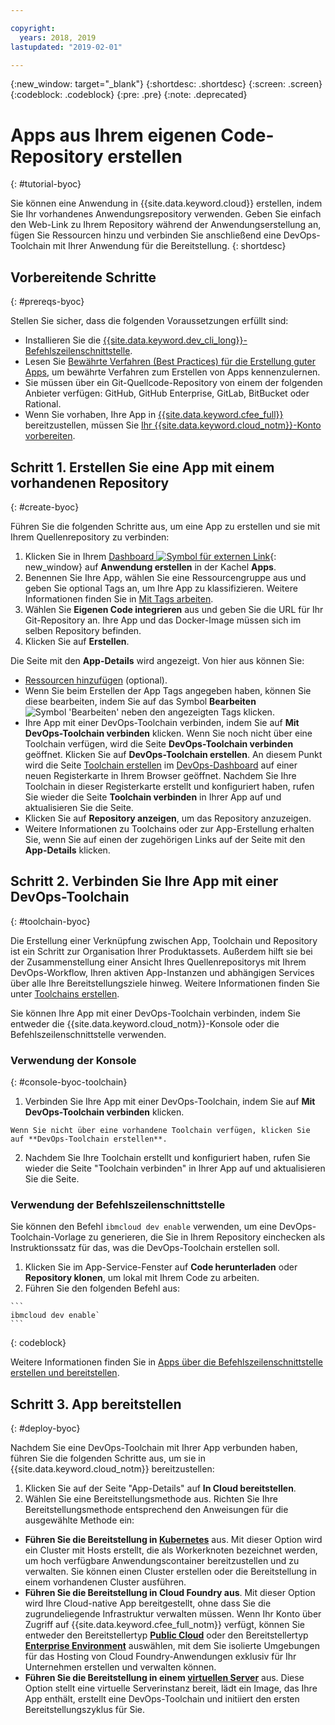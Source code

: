 ```yaml
---

copyright:
  years: 2018, 2019
lastupdated: "2019-02-01"

---
```


{:new_window: target="_blank"}
{:shortdesc: .shortdesc}
{:screen: .screen}
{:codeblock: .codeblock}
{:pre: .pre}
{:note: .deprecated}

# Apps aus Ihrem eigenen Code-Repository erstellen
{: #tutorial-byoc}

Sie können eine Anwendung in {{site.data.keyword.cloud}} erstellen, indem Sie Ihr vorhandenes Anwendungsrepository verwenden. Geben Sie einfach den Web-Link zu Ihrem Repository während der Anwendungserstellung an, fügen Sie Ressourcen hinzu und verbinden Sie anschließend eine DevOps-Toolchain mit Ihrer Anwendung für die Bereitstellung.
{: shortdesc}

## Vorbereitende Schritte
{: #prereqs-byoc}

Stellen Sie sicher, dass die folgenden Voraussetzungen erfüllt sind:

 * Installieren Sie die [{{site.data.keyword.dev_cli_long}}-Befehlszeilenschnittstelle](/docs/cli/index.html#overview).
 * Lesen Sie [Bewährte Verfahren (Best Practices) für die Erstellung guter Apps](/docs/apps/best-practice.html#best-practice), um bewährte Verfahren zum Erstellen von Apps kennenzulernen.
 * Sie müssen über ein Git-Quellcode-Repository von einem der folgenden Anbieter verfügen: GitHub, GitHub Enterprise, GitLab, BitBucket oder Rational.
 * Wenn Sie vorhaben, Ihre App in [{{site.data.keyword.cfee_full}}](/docs/cloud-foundry/index.html#about) bereitzustellen, müssen Sie [Ihr {{site.data.keyword.cloud_notm}}-Konto vorbereiten](/docs/cloud-foundry/prepare-account.html#prepare).

## Schritt 1. Erstellen Sie eine App mit einem vorhandenen Repository
{: #create-byoc}

Führen Sie die folgenden Schritte aus, um eine App zu erstellen und sie mit Ihrem Quellenrepository zu verbinden:

1. Klicken Sie in Ihrem [Dashboard ![Symbol für externen Link](../../icons/launch-glyph.svg "Symbol für externen Link")](https://{DomainName}){: new_window} auf **Anwendung erstellen** in der Kachel **Apps**.
2. Benennen Sie Ihre App, wählen Sie eine Ressourcengruppe aus und geben Sie optional Tags an, um Ihre App zu klassifizieren. Weitere Informationen finden Sie in [Mit Tags arbeiten](/docs/resources/tagging_resources.html#tag).
3. Wählen Sie **Eigenen Code integrieren** aus und geben Sie die URL für Ihr Git-Repository an. Ihre App und das Docker-Image müssen sich im selben Repository befinden.
4. Klicken Sie auf **Erstellen**.

Die Seite mit den **App-Details** wird angezeigt. Von hier aus können Sie:
* [Ressourcen hinzufügen](/docs/apps/reqnsi.html#add-resource) (optional).
* Wenn Sie beim Erstellen der App Tags angegeben haben, können Sie diese bearbeiten, indem Sie auf das Symbol **Bearbeiten** ![Symbol 'Bearbeiten'](../../icons/edit-tagging.svg) neben den angezeigten Tags klicken.
* Ihre App mit einer DevOps-Toolchain verbinden, indem Sie auf **Mit DevOps-Toolchain verbinden** klicken. Wenn Sie noch nicht über eine Toolchain verfügen, wird die Seite **DevOps-Toolchain verbinden** geöffnet. Klicken Sie auf **DevOps-Toolchain erstellen**. An diesem Punkt wird die Seite [Toolchain erstellen](https://{DomainName}/devops/create) im [DevOps-Dashboard](https://{DomainName}/devops/) auf einer neuen Registerkarte in Ihrem Browser geöffnet. Nachdem Sie Ihre Toolchain in dieser Registerkarte erstellt und konfiguriert haben, rufen Sie wieder die Seite **Toolchain verbinden** in Ihrer App auf und aktualisieren Sie die Seite.
* Klicken Sie auf **Repository anzeigen**, um das Repository anzuzeigen.
* Weitere Informationen zu Toolchains oder zur App-Erstellung erhalten Sie, wenn Sie auf einen der zugehörigen Links auf der Seite mit den **App-Details** klicken.

## Schritt 2. Verbinden Sie Ihre App mit einer DevOps-Toolchain
{: #toolchain-byoc}

Die Erstellung einer Verknüpfung zwischen App, Toolchain und Repository ist ein Schritt zur Organisation Ihrer Produktassets. Außerdem hilft sie bei der Zusammenstellung einer Ansicht Ihres Quellenrepositorys mit Ihrem DevOps-Workflow, Ihren aktiven App-Instanzen und abhängigen Services über alle Ihre Bereitstellungsziele hinweg. Weitere Informationen finden Sie unter [Toolchains erstellen](/docs/services/ContinuousDelivery/toolchains_working.html#toolchains_getting_started).

Sie können Ihre App mit einer DevOps-Toolchain verbinden, indem Sie entweder die {{site.data.keyword.cloud_notm}}-Konsole oder die Befehlszeilenschnittstelle verwenden.

### Verwendung der Konsole
{: #console-byoc-toolchain}

  1. Verbinden Sie Ihre App mit einer DevOps-Toolchain, indem Sie auf **Mit DevOps-Toolchain verbinden** klicken. 
  
    Wenn Sie nicht über eine vorhandene Toolchain verfügen, klicken Sie auf **DevOps-Toolchain erstellen**. 
    
  2. Nachdem Sie Ihre Toolchain erstellt und konfiguriert haben, rufen Sie wieder die Seite "Toolchain verbinden" in Ihrer App auf und aktualisieren Sie die Seite. 

### Verwendung der Befehlszeilenschnittstelle

Sie können den Befehl `ibmcloud dev enable` verwenden, um eine DevOps-Toolchain-Vorlage zu generieren, die Sie in Ihrem Repository einchecken als Instruktionssatz für das, was die DevOps-Toolchain erstellen soll. 

  1. Klicken Sie im App-Service-Fenster auf **Code herunterladen** oder **Repository klonen**, um lokal mit Ihrem Code zu arbeiten.
  2. Führen Sie den folgenden Befehl aus:
    
    ```
    ibmcloud dev enable`
    ```
   {: codeblock}

Weitere Informationen finden Sie in [Apps über die Befehlszeilenschnittstelle erstellen und bereitstellen](/docs/apps/create-deploy-cli.html#create-deploy-app-cli).

## Schritt 3. App bereitstellen
{: #deploy-byoc}

Nachdem Sie eine DevOps-Toolchain mit Ihrer App verbunden haben, führen Sie die folgenden Schritte aus, um sie in {{site.data.keyword.cloud_notm}} bereitzustellen: 

1. Klicken Sie auf der Seite "App-Details" auf **In Cloud bereitstellen**.
2. Wählen Sie eine Bereitstellungsmethode aus. Richten Sie Ihre Bereitstellungsmethode entsprechend den Anweisungen für die ausgewählte Methode ein:
  * **Führen Sie die Bereitstellung in [Kubernetes](/docs/apps/deploying/containers.html#containers)** aus. Mit dieser Option wird ein Cluster mit Hosts erstellt, die als Workerknoten bezeichnet werden, um hoch verfügbare Anwendungscontainer bereitzustellen und zu verwalten. Sie können einen Cluster erstellen oder die Bereitstellung in einem vorhandenen Cluster ausführen.
  * **Führen Sie die Bereitstellung in Cloud Foundry aus**. Mit dieser Option wird Ihre Cloud-native App bereitgestellt, ohne dass Sie die zugrundeliegende Infrastruktur verwalten müssen. Wenn Ihr Konto über Zugriff auf {{site.data.keyword.cfee_full_notm}} verfügt, können Sie entweder den Bereitstellertyp **[Public Cloud](/docs/cloud-foundry-public/about-cf.html#about-cf)** oder den Bereitstellertyp **[Enterprise Environment](/docs/cloud-foundry-public/cfee.html#cfee)** auswählen, mit dem Sie isolierte Umgebungen für das Hosting von Cloud Foundry-Anwendungen exklusiv für Ihr Unternehmen erstellen und verwalten können.
  * **Führen Sie die Bereitstellung in einem [virtuellen Server](/docs/apps/vsi-deploy.html#vsi-deploy)** aus. Diese Option stellt eine virtuelle Serverinstanz bereit, lädt ein Image, das Ihre App enthält, erstellt eine DevOps-Toolchain und initiiert den ersten Bereitstellungszyklus für Sie.


